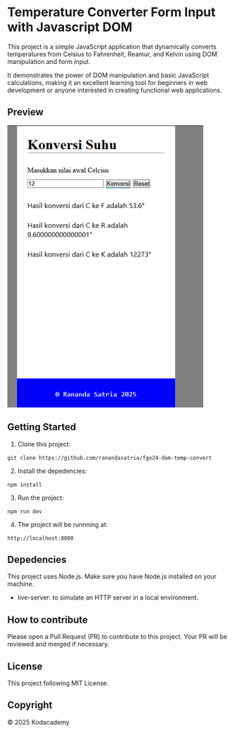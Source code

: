 # Temperature Converter Form Input with Javascript DOM

This project is a simple JavaScript application that dynamically converts temperatures from Celsius to Fahrenheit, Reamur, and Kelvin using DOM manipulation and form input. 

 It demonstrates the power of DOM manipulation and basic JavaScript calculations, making it an excellent learning tool for beginners in web development or anyone interested in creating functional web applications.

## Preview
![Preview](image.png)


## Getting Started
1. Clone this project:
```
git clone https://github.com/ranandasatria/fgo24-dom-temp-convert
```

2. Install the depedencies:
```
npm install
```

3. Run the project:
```
npm run dev
```

4. The project will be runnning at:
``` 
http://localhost:8080
```

## Depedencies

This project uses Node.js. Make sure you have Node.js installed on your machine.

- live-server: to simulate an HTTP server in a local environment.

## How to contribute

Please open a Pull Request (PR) to contribute to this project.
Your PR will be reviewed and merged if necessary.

## License

This project following MIT License.

## Copyright
&copy; 2025 Kodacademy



